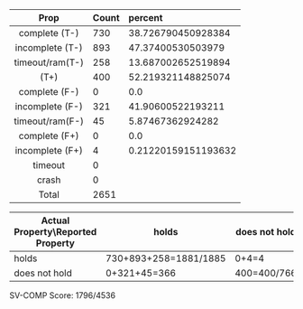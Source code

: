 
| Prop | Count | percent |
|:----:|:------|:--|
|complete   (T-)|730| 38.726790450928384 |
|incomplete (T-)|893|47.37400530503979 |
|timeout/ram(T-)|258|13.687002652519894 |
|           (T+)|400|52.219321148825074 |
|complete   (F-)|0|0.0 |
|incomplete (F-)|321|41.90600522193211 |
|timeout/ram(F-)|45|5.87467362924282 |
|complete   (F+)|0|0.0 |
|incomplete (F+)|4|0.21220159151193632 |
|timeout        |0| |
|crash          |0| |
|Total          |2651| |

| Actual Property\Reported Property | holds | does not hold |
|------------------------------------|-------|---------------|
| holds | 730+893+258=1881/1885 | 0+4=4 |
| does not hold | 0+321+45=366 | 400=400/766 |

SV-COMP Score: 1796/4536


